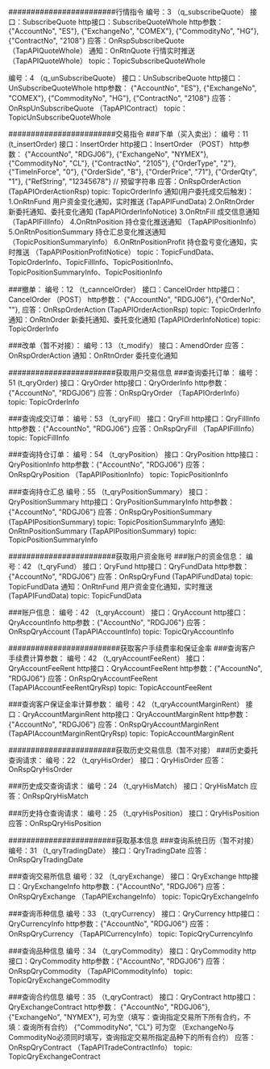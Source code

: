 ########################行情指令
编号：3 （q_subscribeQuote）
接口：SubscribeQuote
http接口：SubscribeQuoteWhole
http参数：
{"AccountNo",   "ES"},
{"ExchangeNo",   "COMEX"},
{"CommodityNo",   "HG"},
{"ContractNo",   "2108"}
应答：OnRspSubscribeQuote （TapAPIQuoteWhole）
通知：OnRtnQuote 行情实时推送 （TapAPIQuoteWhole）
topic：TopicSubscribeQuoteWhole

编号：4 （q_unSubscribeQuote）
接口：UnSubscribeQuote
http接口：UnSubscribeQuoteWhole
http参数：
{"AccountNo",   "ES"},
{"ExchangeNo",   "COMEX"},
{"CommodityNo",   "HG"},
{"ContractNo",   "2108"}
应答：OnRspUnSubscribeQuote （TapAPIContract）
topic：TopicUnSubscribeQuoteWhole



########################交易指令
###下单（买入卖出）：
编号：11	(t_insertOrder)
接口：InsertOrder
http接口：InsertOrder （POST）
http参数：
{"AccountNo",   "RDGJ06"},
{"ExchangeNo",  "NYMEX"},
{"CommodityNo",  "CL"},
{"ContractNo",  "2105"},
{"OrderType",   "2"},
{"TimeInForce", "0"},
{"OrderSide",   "B"},
{"OrderPrice",  "71"},
{"OrderQty",    "1"},
{"RefString", "12345678"}    // 预留字符串
应答：OnRspOrderAction (TapAPIOrderActionRsp)
topic: TopicOrderInfo
通知(用户委托成交后触发)：
     1.OnRtnFund 用户资金变化通知，实时推送 (TapAPIFundData)
     2.OnRtnOrder 新委托通知、委托变化通知 (TapAPIOrderInfoNotice)
     3.OnRtnFill 成交信息通知 （TapAPIFillInfo）
     4.OnRtnPosition 持仓变化推送通知 （TapAPIPositionInfo）
     5.OnRtnPositionSummary 持仓汇总变化推送通知 （TopicPositionSummaryInfo）
     6.OnRtnPositionProfit 持仓盈亏变化通知，实时推送 （TapAPIPositionProfitNotice）
topic：TopicFundData、TopicOrderInfo、TopicFillInfo、TopicPositionInfo、TopicPositionSummaryInfo、TopicPositionInfo


###撤单：
编号：12 （t_canncelOrder）
接口：CancelOrder
http接口：CancelOrder （POST）
http参数：
{"AccountNo",   "RDGJ06"},
{"OrderNo",  ""},
应答：OnRspOrderAction (TapAPIOrderActionRsp)
topic: TopicOrderInfo
通知：OnRtnOrder 新委托通知、委托变化通知 (TapAPIOrderInfoNotice)
topic: TopicOrderInfo


###改单（暂不对接）：
编号：13 （t_modify）
接口：AmendOrder
应答：OnRspOrderAction
通知：OnRtnOrder 委托变化通知



########################获取用户交易信息
###查询委托订单：
编号：51	(t_qryOrder)
接口：QryOrder
http接口：QryOrderInfo
http参数：{"AccountNo", "RDGJ06"}
应答：OnRspQryOrder （TapAPIOrderInfo）
topic: TopicOrderInfo

###查询成交订单：
编号：53 （t_qryFill）
接口：QryFill
http接口：QryFillInfo
http参数：{"AccountNo", "RDGJ06"}
应答：OnRspQryFill （TapAPIFillInfo）
topic: TopicFillInfo

###查询持仓订单：
编号：54 （t_qryPosition）
接口：QryPosition
http接口：QryPositionInfo
http参数：{"AccountNo",   "RDGJ06"}
应答：OnRspQryPosition （TapAPIPositionInfo）
topic: TopicPositionInfo

###查询持仓汇总
编号：55 （t_qryPositionSummary）
接口：QryPositionSummary
http接口：QryPositionSummaryInfo
http参数：{"AccountNo",   "RDGJ06"}
应答：OnRspQryPositionSummary (TapAPIPositionSummary)
topic: TopicPositionSummaryInfo
通知: OnRtnPositionSummary (TapAPIPositionSummary)
topic: TopicPositionSummaryInfo

########################获取用户资金账号
###账户的资金信息：
编号：42 （t_qryFund）
接口：QryFund
http接口：QryFundData
http参数：{"AccountNo",   "RDGJ06"}
应答：OnRspQryFund (TapAPIFundData)
topic: TopicFundData
通知：OnRtnFund  用户资金变化通知，实时推送 (TapAPIFundData)
topic: TopicFundData

###账户信息：
编号：42 （t_qryAccount）
接口：QryAccount
http接口：QryAccountInfo
http参数：{"AccountNo",   "RDGJ06"}
应答：OnRspQryAccount (TapAPIAccountInfo)
topic: TopicQryAccountInfo

#########################获取客户手续费率和保证金率
###查询客户手续费计算参数：
编号：42 （t_qryAccountFeeRent）
接口：QryAccountFeeRent
http接口：QryAccountFeeRent
http参数：{"AccountNo",   "RDGJ06"}
应答：OnRspQryAccountFeeRent (TapAPIAccountFeeRentQryRsp)
topic: TopicAccountFeeRent

###查询客户保证金率计算参数：
编号：42 （t_qryAccountMarginRent）
接口：QryAccountMarginRent
http接口：QryAccountMarginRent
http参数：{"AccountNo",   "RDGJ06"}
应答：OnRspQryAccountMarginRent (TapAPIAccountMarginRentQryRsp)
topic: TopicAccountMarginRent

########################获取历史交易信息（暂不对接）
###历史委托查询请求：
编号：22 （t_qryHisOrder）
接口：QryHisOrder
应答：OnRspQryHisOrder

###历史成交查询请求：
编号：24 （t_qryHisMatch）
接口：QryHisMatch
应答：OnRspQryHisMatch

###历史持仓查询请求：
编号：25 （t_qryHisPosition）
接口：QryHisPosition
应答：OnRspQryHisPosition


########################获取基本信息
###查询系统日历（暂不对接）
编号：31 （t_qryTradingDate）
接口：QryTradingDate
应答：OnRspQryTradingDate

###查询交易所信息
编号：32 （t_qryExchange）
接口：QryExchange
http接口：QryExchangeInfo
http参数：{"AccountNo",   "RDGJ06"}
应答：OnRspQryExchange （TapAPIExchangeInfo）
topic: TopicQryExchangeInfo

###查询币种信息
编号：33 （t_qryCurrency）
接口：QryCurrency
http接口：QryCurrencyInfo
http参数：{"AccountNo",   "RDGJ06"}
应答：OnRspQryCurrency （TapAPICurrencyInfo）
topic: TopicQryCurrencyInfo

###查询品种信息
编号：34 （t_qryCommodity）
接口：QryCommodity
http接口：QryCommodity
http参数：{"AccountNo",   "RDGJ06"}
应答：OnRspQryCommodity （TapAPICommodityInfo）
topic: TopicQryExchangeCommodity

###查询合约信息
编号：35 （t_qryContract）
接口：QryContract
http接口：QryExchangeContract
http参数：
 {"AccountNo",   "RDGJ06"},
 {"ExchangeNo",  "NYMEX"}, 可为空（填写：查询指定交易所下所有合约，不填：查询所有合约）
 {"CommodityNo",  "CL"} 可为空 （ExchangeNo与CommodityNo必须同时填写，查询指定交易所指定品种下的所有合约）
应答：OnRspQryContract （TapAPITradeContractInfo）
topic: TopicQryExchangeContract